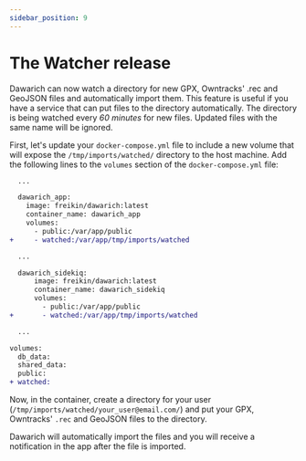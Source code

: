 ```yaml
---
sidebar_position: 9
---
```


# The Watcher release

Dawarich can now watch a directory for new GPX, Owntracks' .rec and GeoJSON files and automatically import them. This feature is useful if you have a service that can put files to the directory automatically. The directory is being watched every _60 minutes_ for new files. Updated files with the same name will be ignored.

First, let's update your `docker-compose.yml` file to include a new volume that will expose the `/tmp/imports/watched/` directory to the host machine. Add the following lines to the `volumes` section of the `docker-compose.yml` file:

```diff
  ...

  dawarich_app:
    image: freikin/dawarich:latest
    container_name: dawarich_app
    volumes:
      - public:/var/app/public
+     - watched:/var/app/tmp/imports/watched

  ...

  dawarich_sidekiq:
      image: freikin/dawarich:latest
      container_name: dawarich_sidekiq
      volumes:
        - public:/var/app/public
+       - watched:/var/app/tmp/imports/watched

  ...

volumes:
  db_data:
  shared_data:
  public:
+ watched:
```

Now, in the container, create a directory for your user (`/tmp/imports/watched/your_user@email.com/`) and put your GPX, Owntracks' `.rec` and GeoJSON files to the directory.

Dawarich will automatically import the files and you will receive a notification in the app after the file is imported.
